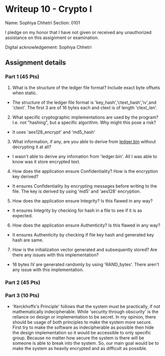 # Writeup 10 - Crypto I

Name: Sophiya Chhetri
Section: 0101

I pledge on my honor that I have not given or received any unauthorized assistance on this assignment or examination.

Digital acknowledgement: Sophiya Chhetri

## Assignment details

### Part 1 (45 Pts)
1. What is the structure of the ledger file format? Include exact byte offsets when static.
- The structure of the ledger file format is 'key_hash','ctext_hash','iv',and 'ctext'. The first 3 are of 16 bytes each and ctext is of length 'ctext_len'.

2. What specific cryptographic implementations are used by the program? I.e. not "hashing", but a specific algorithm. Why might this pose a risk?
- It uses 'aes128_encrypt' and 'md5_hash'

3. What information, if any, are you able to derive from [ledger.bin](ledger.bin) without decrypting it at all?
- I wasn't able to derive any infomation from 'ledger.bin'. All I was able to know was it store encrypted text. 

4. How does the application ensure Confidentiality? How is the encryption key derived?
- It ensures Confidentiality by encrypting messages before writing to the file. The key is derived by using 'md5' and 'aes128' encryption.

5. How does the application ensure Integrity? Is this flawed in any way?
- It ensures Integrity by checking for hash in a file to see if it is as expected.

6. How does the application ensure Authenticity? Is this flawed in any way?
- It ensures Authenticity by checking if file key hash and generated key hash are same. 

7. How is the initialization vector generated and subsequently stored? Are there any issues with this implementation?
- 16 bytes IV are generated randomly by using 'RAND_bytes'. There aren't any issue with this implementation. 

### Part 2 (45 Pts)

### Part 3 (10 Pts)
- 'Kerckhoffs's Principle' follows that the system must be practically, if not mathematically indecipherable. While 'security through obscurity' is the reliance on design or implementation to be secret. In my opinion, there should be usage of both principles to make the system more secure. First try to make the software as indecipherable as possible then hide the design implementation so it would be accessible to only specific group. Because no matter how secure the system is there will be someone is able to break into the system. So, our main goal would be to make the system as heavily encrypted and as difficult as possible.

